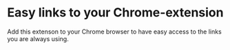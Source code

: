 # Easy links to your Chrome-extension

Add this extenson to your Chrome browser to have easy access to the links you are always using. 
